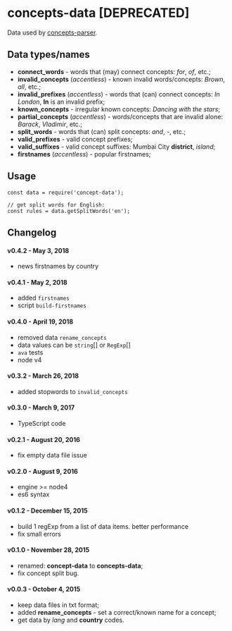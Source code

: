 # concepts-data [DEPRECATED]

Data used by [concepts-parser](https://github.com/entitizer/concepts-parser-js).

## Data types/names

- **connect_words** - words that (may) connect concepts: *for*, *of*, etc.;
- **invalid_concepts** (*accentless*) - known invalid words/concepts: *Brown*, *all*, etc.;
- **invalid_prefixes** (*accentless*) - words that (can) connect concepts: *In London*, **In** is an invalid prefix;
- **known_concepts** - irregular known concepts: *Dancing with the stars*;
- **partial_concepts** (*accentless*) - words/concepts that are invalid alone: *Barack*, *Vladimir*, etc.;
- **split_words** - words that (can) split concepts: *and*, *-*, etc.;
- **valid_prefixes** - valid concept prefixes;
- **valid_suffixes** - valid concept suffixes: Mumbai City **district**, *island*;
- **firstnames** (*accentless*) - popular firstnames;

## Usage

```
const data = require('concept-data');

// get split words for English:
const rules = data.getSplitWords('en');
```

## Changelog

#### v0.4.2 - May 3, 2018

- news firstnames by country

#### v0.4.1 - May 2, 2018

- added `firstnames`
- script `build-firstnames`

#### v0.4.0 - April 19, 2018

- removed data `rename_concepts`
- data values can be `string`[] or `RegExp`[]
- `ava` tests
- node v4

#### v0.3.2 - March 26, 2018

- added stopwords to `invalid_concepts`

#### v0.3.0 - March 9, 2017

- TypeScript code

#### v0.2.1 - August 20, 2016

- fix empty data file issue

#### v0.2.0 - August 9, 2016

- engine >= node4
- es6 syntax

#### v0.1.2 - December 15, 2015

- build 1 regExp from a list of data items. better performance
- fix small errors

#### v0.1.0 - November 28, 2015

- renamed: **concept-data** to **concepts-data**;
- fix concept split bug.

#### v0.0.3 - October 4, 2015

- keep data files in txt format;
- added **rename_concepts** - set a correct/known name for a concept;
- get data by *lang* and **country** codes.
